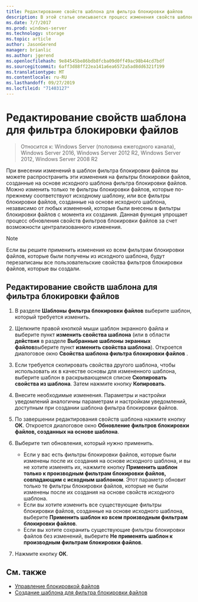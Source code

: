 ```yaml
---
title: Редактирование свойств шаблона для фильтра блокировки файлов
description: В этой статье описывается процесс изменения свойств шаблона фильтра блокировки файлов
ms.date: 7/7/2017
ms.prod: windows-server
ms.technology: storage
ms.topic: article
author: JasonGerend
manager: brianlic
ms.author: jgerend
ms.openlocfilehash: 9e84545be86bdb8fcba09d0ff49ac98b44cd7bdf
ms.sourcegitcommit: 6aff3d88ff22ea141a6ea6572a5ad8dd6321f199
ms.translationtype: MT
ms.contentlocale: ru-RU
ms.lasthandoff: 09/27/2019
ms.locfileid: "71403127"
---
```

# <a name="edit-file-screen-template-properties"></a>Редактирование свойств шаблона для фильтра блокировки файлов

> Относится к: Windows Server (половина ежегодного канала), Windows Server 2016, Windows Server 2012 R2, Windows Server 2012, Windows Server 2008 R2

При внесении изменений в шаблон фильтра блокировки файлов вы можете распространить эти изменения на фильтры блокировки файлов, созданные на основе исходного шаблона фильтра блокировки файлов. Можно изменить только те фильтры блокировки файлов, которые по-прежнему соответствуют исходному шаблону, или все фильтры блокировки файлов, созданные на основе исходного шаблона, независимо от любых изменений, которые были внесены в фильтры блокировки файлов с момента их создания. Данная функция упрощает процесс обновления свойств фильтров блокировки файлов за счет возможности централизованного изменения.

> [!Note]
> Если вы решите применить изменения ко всем фильтрам блокировки файлов, которые были получены из исходного шаблона, будут перезаписаны все пользовательские свойства фильтров блокировки файлов, которые вы создали.

## <a name="to-edit-file-screen-template-properties"></a>Редактирование свойств шаблона для фильтра блокировки файлов

1.  В разделе **Шаблоны фильтра блокировки файлов** выберите шаблон, который требуется изменить.

2.  Щелкните правой кнопкой мыши шаблон экранного файла и выберите пункт **изменить свойства шаблона** (или в области **действия** в разделе **Выбранные шаблоны экранных файлов**выберите пункт **изменить свойства шаблона**). Откроется диалоговое окно **Свойства шаблона фильтра блокировки файлов** .

3.  Если требуется скопировать свойства другого шаблона, чтобы использовать их в качестве основы для измененного шаблона, выберите шаблон в раскрывающемся списке **Скопировать свойства из шаблона**. Затем нажмите кнопку **Копировать**.

4.  Внесите необходимые изменения. Параметры и настройки уведомлений аналогичны параметрам и настройкам уведомлений, доступным при создании шаблона фильтра блокировки файлов.

5.  По завершении редактирования свойств шаблона нажмите кнопку **ОК**. Откроется диалоговое окно **Обновление фильтров блокировки файлов, созданных на основе шаблона**.

6.  Выберите тип обновления, который нужно применить.

    -   Если у вас есть фильтры блокировки файлов, которые были изменены после их создания на основе исходного шаблона, и вы не хотите изменять их, нажмите кнопку **Применить шаблон только к производным фильтрам блокировки файлов, совпадающим с исходным шаблоном**. Этот параметр обновит только те фильтры блокировки файлов, которые не были изменены после их создания на основе свойств исходного шаблона.
    -   Если вы хотите изменить все существующие фильтры блокировки файлов, созданные на основе исходного шаблона, выберите **Применить шаблон ко всем производным фильтрам блокировки файлов**.
    -   Если вы хотите сохранить существующие фильтры блокировки файлов без изменений, выберите **Не применять шаблон к производным фильтрам блокировки файлов**.

7.  Нажмите кнопку **ОК**.

## <a name="see-also"></a>См. также

-   [Управление блокировкой файлов](file-screening-management.md)
-   [Создание шаблона для фильтра блокировки файлов](create-file-screen-template.md)


